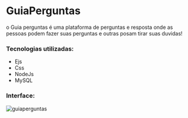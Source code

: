 # GuiaPerguntas
o Guia perguntas é uma plataforma de perguntas e resposta onde as pessoas podem fazer suas perguntas e outras posam tirar suas duvidas!

### Tecnologias utilizadas:
- Ejs
- Css
- NodeJs
- MySQL


### Interface:
![guiaperguntas](https://user-images.githubusercontent.com/33061906/74066056-15c03080-49d5-11ea-9c54-fc7b5f8b9766.PNG)
